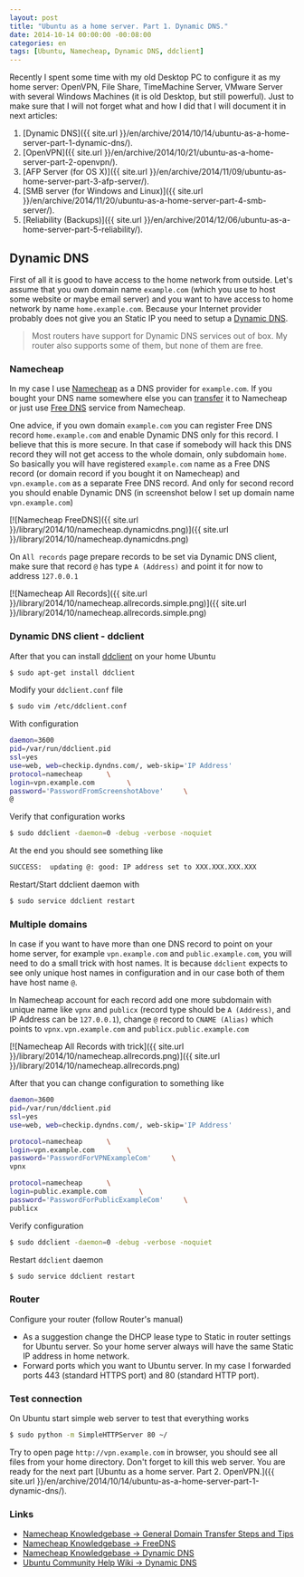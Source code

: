 ```yaml
---
layout: post
title: "Ubuntu as a home server. Part 1. Dynamic DNS."
date: 2014-10-14 00:00:00 -00:08:00
categories: en
tags: [Ubuntu, Namecheap, Dynamic DNS, ddclient]
---
```


Recently I spent some time with my old Desktop PC to configure it as my home server: OpenVPN, File Share, TimeMachine Server, VMware Server with several Windows Machines (it is old Desktop, but still powerful). Just to make sure that I will not forget what and how I did that I will document it in next articles:

1. [Dynamic DNS]({{ site.url }}/en/archive/2014/10/14/ubuntu-as-a-home-server-part-1-dynamic-dns/).
1. [OpenVPN]({{ site.url }}/en/archive/2014/10/21/ubuntu-as-a-home-server-part-2-openvpn/).
1. [AFP Server (for OS X)]({{ site.url }}/en/archive/2014/11/09/ubuntu-as-home-server-part-3-afp-server/).
1. [SMB server (for Windows and Linux)]({{ site.url }}/en/archive/2014/11/20/ubuntu-as-a-home-server-part-4-smb-server/).
1. [Reliability (Backups)]({{ site.url }}/en/archive/2014/12/06/ubuntu-as-a-home-server-part-5-reliability/).

## Dynamic DNS

First of all it is good to have access to the home network from outside. Let's assume that you own domain name `example.com` (which you use to host some website or maybe email server) and you want to have access to home network by name `home.example.com`. Because your Internet provider probably does not give you an Static IP you need to setup a [Dynamic DNS](http://en.wikipedia.org/wiki/Dynamic_DNS). 

> Most routers have support for Dynamic DNS services out of box. My router also supports some of them, but none of them are free.

### Namecheap

In my case I use [Namecheap](https://www.namecheap.com) as a DNS provider for `example.com`. If you bought your DNS name somewhere else you can [transfer](https://www.namecheap.com/domains/transfer.aspx) it to Namecheap or just use [Free DNS](https://www.namecheap.com/domains/freedns.aspx) service from Namecheap.

One advice, if you own domain `example.com` you can register Free DNS record `home.example.com` and enable Dynamic DNS only for this record. I believe that this is more secure. In that case if somebody will hack this DNS record they will not get access to the whole domain, only subdomain `home`. So basically you will have registered `example.com` name as a Free DNS record (or domain record if you bought it on Namecheap) and `vpn.example.com` as a separate Free DNS record. And only for second record you should enable Dynamic DNS (in screenshot below I set up domain name `vpn.example.com`)

[![Namecheap FreeDNS]({{ site.url }}/library/2014/10/namecheap.dynamicdns.png)]({{ site.url }}/library/2014/10/namecheap.dynamicdns.png)

On `All records` page prepare records to be set via Dynamic DNS client, make sure that record `@` has type `A (Address)` and point it for now to address `127.0.0.1`

[![Namecheap All Records]({{ site.url }}/library/2014/10/namecheap.allrecords.simple.png)]({{ site.url }}/library/2014/10/namecheap.allrecords.simple.png)

### Dynamic DNS client - ddclient

After that you can install [ddclient](http://sourceforge.net/p/ddclient/wiki/Home/) on your home Ubuntu

```bash
$ sudo apt-get install ddclient
```

Modify your `ddclient.conf` file

```bash
$ sudo vim /etc/ddclient.conf
```

With configuration

```bash
daemon=3600
pid=/var/run/ddclient.pid
ssl=yes
use=web, web=checkip.dyndns.com/, web-skip='IP Address'
protocol=namecheap      \
login=vpn.example.com        \
password='PasswordFromScreenshotAbove'     \
@
```

Verify that configuration works

```bash
$ sudo ddclient -daemon=0 -debug -verbose -noquiet
```

At the end you should see something like 

```bash
SUCCESS:  updating @: good: IP address set to XXX.XXX.XXX.XXX
```

Restart/Start ddclient daemon with 

```bash
$ sudo service ddclient restart
```

### Multiple domains

In case if you want to have more than one DNS record to point on your home server, for example `vpn.example.com` and `public.example.com`, you will need to do a small trick with host names. It is because `ddclient` expects to see only unique host names in configuration and in our case both of them have host name `@`. 

In Namecheap account for each record add one more subdomain with unique name like `vpnx` and `publicx` (record type should be `A (Address)`, and IP Address can be `127.0.0.1`), change `@` record to `CNAME (Alias)` which points to `vpnx.vpn.example.com` and `publicx.public.example.com`

[![Namecheap All Records with trick]({{ site.url }}/library/2014/10/namecheap.allrecords.png)]({{ site.url }}/library/2014/10/namecheap.allrecords.png)

After that you can change configuration to something like

```bash
daemon=3600
pid=/var/run/ddclient.pid
ssl=yes
use=web, web=checkip.dyndns.com/, web-skip='IP Address'

protocol=namecheap      \
login=vpn.example.com        \
password='PasswordForVPNExampleCom'     \
vpnx

protocol=namecheap      \
login=public.example.com        \
password='PasswordForPublicExampleCom'     \
publicx
```

Verify configuration 

```bash
$ sudo ddclient -daemon=0 -debug -verbose -noquiet
```

Restart `ddclient` daemon

```bash
$ sudo service ddclient restart
```

### Router

Configure your router (follow Router's manual)

* As a suggestion change the DHCP lease type to Static in router settings for Ubuntu server. So your home server always will have the same Static IP address in home network.
* Forward ports which you want to Ubuntu server. In my case I forwarded ports 443 (standard HTTPS port) and 80 (standard HTTP port).

### Test connection

On Ubuntu start simple web server to test that everything works

```bash
$ sudo python -m SimpleHTTPServer 80 ~/
```

Try to open page `http://vpn.example.com` in browser, you should see all files from your home directory. Don't forget to kill this web server. You are ready for the next part [Ubuntu as a home server. Part 2. OpenVPN.]({{ site.url }}/en/archive/2014/10/14/ubuntu-as-a-home-server-part-1-dynamic-dns/).

### Links

* [Namecheap Knowledgebase → General Domain Transfer Steps and Tips](https://www.namecheap.com/support/knowledgebase/article.aspx/9175/83/general-domain-transfer-steps-and-tips)
* [Namecheap Knowledgebase → FreeDNS](https://www.namecheap.com/support/knowledgebase/category.aspx/51/freedns)
* [Namecheap Knowledgebase → Dynamic DNS](https://www.namecheap.com/support/knowledgebase/category.aspx/11/dynamic-dns)
* [Ubuntu Community Help Wiki → Dynamic DNS](https://help.ubuntu.com/community/DynamicDNS)
